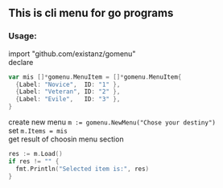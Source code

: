 ## This is cli menu for go programs

### Usage:
import "github.com/existanz/gomenu"  
declare 
```Go
var mis []*gomenu.MenuItem = []*gomenu.MenuItem{
  {Label: "Novice",  ID: "1" },
  {Label: "Veteran", ID: "2" },
  {Label: "Evile",   ID: "3" },
}
```  
create new menu `m := gomenu.NewMenu("Chose your destiny")`  
set `m.Items = mis`  
get result of choosin menu section
```go
res := m.Load()
if res != "" {
  fmt.Println("Selected item is:", res)
}
```